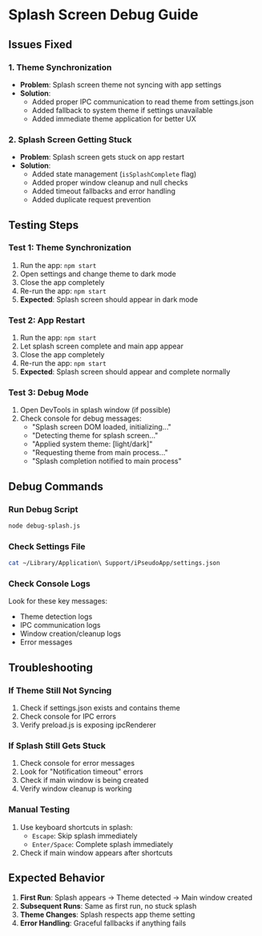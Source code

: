 # Splash Screen Debug Guide

## Issues Fixed

### 1. Theme Synchronization
- **Problem**: Splash screen theme not syncing with app settings
- **Solution**: 
  - Added proper IPC communication to read theme from settings.json
  - Added fallback to system theme if settings unavailable
  - Added immediate theme application for better UX

### 2. Splash Screen Getting Stuck
- **Problem**: Splash screen gets stuck on app restart
- **Solution**:
  - Added state management (`isSplashComplete` flag)
  - Added proper window cleanup and null checks
  - Added timeout fallbacks and error handling
  - Added duplicate request prevention

## Testing Steps

### Test 1: Theme Synchronization
1. Run the app: `npm start`
2. Open settings and change theme to dark mode
3. Close the app completely
4. Re-run the app: `npm start`
5. **Expected**: Splash screen should appear in dark mode

### Test 2: App Restart
1. Run the app: `npm start`
2. Let splash screen complete and main app appear
3. Close the app completely
4. Re-run the app: `npm start`
5. **Expected**: Splash screen should appear and complete normally

### Test 3: Debug Mode
1. Open DevTools in splash window (if possible)
2. Check console for debug messages:
   - "Splash screen DOM loaded, initializing..."
   - "Detecting theme for splash screen..."
   - "Applied system theme: [light/dark]"
   - "Requesting theme from main process..."
   - "Splash completion notified to main process"

## Debug Commands

### Run Debug Script
```bash
node debug-splash.js
```

### Check Settings File
```bash
cat ~/Library/Application\ Support/iPseudoApp/settings.json
```

### Check Console Logs
Look for these key messages:
- Theme detection logs
- IPC communication logs
- Window creation/cleanup logs
- Error messages

## Troubleshooting

### If Theme Still Not Syncing
1. Check if settings.json exists and contains theme
2. Check console for IPC errors
3. Verify preload.js is exposing ipcRenderer

### If Splash Still Gets Stuck
1. Check console for error messages
2. Look for "Notification timeout" errors
3. Check if main window is being created
4. Verify window cleanup is working

### Manual Testing
1. Use keyboard shortcuts in splash:
   - `Escape`: Skip splash immediately
   - `Enter/Space`: Complete splash immediately
2. Check if main window appears after shortcuts

## Expected Behavior

1. **First Run**: Splash appears → Theme detected → Main window created
2. **Subsequent Runs**: Same as first run, no stuck splash
3. **Theme Changes**: Splash respects app theme setting
4. **Error Handling**: Graceful fallbacks if anything fails
